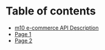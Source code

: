 # Table of contents

* [m10 e-commerce API Description](README.md)
* [Page 1](page-1.md)
* [Page 2](page-2.md)
